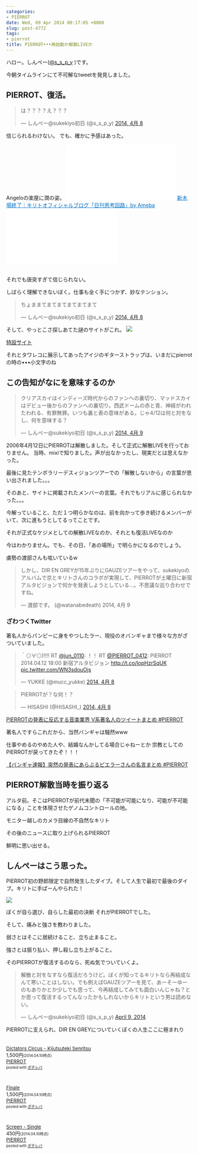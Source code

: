```yaml
---
categories:
- PIERROT
date: Wed, 09 Apr 2014 00:17:05 +0000
slug: post-4772
tags:
- pierrot
title: PIERROT•••再始動か解散LIVEか
---
```


ハロー。しんぺー(<a href="https://twitter.com/s_s_p_y" target="_blank">@s_s_p_y</a> )です。

今朝タイムラインにて不可解なtweetを発見しました。

<h2>PIERROT、復活。</h2>

<blockquote class="twitter-tweet" lang="ja"><p>は？？？？え？？？</p>&mdash; しんぺー@sukekiyo初日 (@s_s_p_y) <a href="https://twitter.com/s_s_p_y/statuses/453681754344157184">2014, 4月 8</a></blockquote>
<script async src="//platform.twitter.com/widgets.js" charset="utf-8"></script>

信じられるわけない。
でも、確かに予感はあった。

Angeloの楽屋に潤の姿。
<a href="http://ameblo.jp/kiritoofficial/entry-11525458273.html" target="_blank">![](images/entry-11525458273.html)</a><a style="color:#0070C5;" href="http://ameblo.jp/kiritoofficial/entry-11525458273.html" target="_blank">新木場終了｜キリトオフィシャルブログ「日刊思考回路」by Ameba</a>![](images/entry-11525458273.html)<br style="clear:both;" /><br>

それでも唐突すぎて信じられない。

しばらく理解できないぼく。仕事も全く手につかず、妙なテンション。
<blockquote class="twitter-tweet" lang="ja"><p>ちょままてまてまてまてまてまて</p>&mdash; しんぺー@sukekiyo初日 (@s_s_p_y) <a href="https://twitter.com/s_s_p_y/statuses/453681799151886336">2014, 4月 8</a></blockquote>
<script async src="//platform.twitter.com/widgets.js" charset="utf-8"></script>


そして、やっとこさ探しあてた謎のサイトがこれ。
![](images/slooProImg_20140409091702.png)

<A Href="http://pierrot.jpn.com" Target="_blank">特設サイト</A>


それとタワレコに展示してあったアイジのギターストラップは、いまだにpierrotの時の•••小文字のね


<h2>この告知がなにを意味するのか</h2>

<blockquote class="twitter-tweet" lang="ja"><p>クリアスカイはインディーズ時代からのファンへの裏切り、マッドスカイはデビュー後からのファンへの裏切り。西武ドームの赤と青、神経がわれたわれる、有罪無罪。いつも裏と表の意味がある。じゃ4/12は何と対をなし、何を意味する？</p>&mdash; しんぺー@sukekiyo初日 (@s_s_p_y) <a href="https://twitter.com/s_s_p_y/statuses/453896949188407296">2014, 4月 9</a></blockquote>
<script async src="//platform.twitter.com/widgets.js" charset="utf-8"></script>


2006年4月12日にPIERROTは解散しました。そして正式に解散LIVEを行っておりません。
当時、mixiで知りました。声が出なかったし、現実だとは思えなかった。

最後に見たテンポラリーデスィジョンツアーでの「解散しないから」の言葉が思い出されました。。。

そのあと、サイトに掲載されたメンバーの言葉。それでもリアルに感じられなかった。。。


今解っていること、ただ１つ明らかなのは、前を向かって歩き続けるメンバーがいて、次に進もうとしてるってことです。

それが正式なケジメとしての解散LIVEなのか、それとも復活LIVEなのか

今はわかりません。でも、その日、「あの場所」で明らかになるのでしょう。

虜勢の渡部さんも呟いているw

<blockquote class="twitter-tweet" lang="ja"><p>しかし、DIR EN GREYが15年ぶりにGAUZEツアーをやって、sukekiyoのアルバムで京とキリトさんのコラボが実現して、PIERROTが土曜日に新宿アルタビジョンで何かを発表しようとしている…。不思議な巡り合わせですね。</p>&mdash; 渡部です。 (@watanabedeath) 2014, 4月 9</blockquote>
<script async src="//platform.twitter.com/widgets.js" charset="utf-8"></script>

<h3>ざわつくTwitter</h3>

著名人からパンピーに身をやつしたラー、現役のオバンギャまで様々な方がざついていました。
<blockquote class="twitter-tweet" lang="ja"><p>｀◎∀◎)!!!! RT <a href="https://twitter.com/jun_0110">@jun_0110</a>: ！！ RT <a href="https://twitter.com/PIERROT_0412">@PIERROT_0412</a>: PIERROT &#10;&#10;2014.04.12 &#10;18:00 &#10;&#10;新宿アルタビジョン&#10; &#10;<a href="http://t.co/lopHzrSqUK">http://t.co/lopHzrSqUK</a> <a href="http://t.co/WN3sdouOjs">pic.twitter.com/WN3sdouOjs</a></p>&mdash; YUKKE (@mucc_yukke) <a href="https://twitter.com/mucc_yukke/statuses/453586216898658304">2014, 4月 8</a></blockquote>
<script async src="//platform.twitter.com/widgets.js" charset="utf-8"></script>

<blockquote class="twitter-tweet" lang="ja"><p>PIERROTが？な何！？</p>&mdash; HISASHI (@HISASHI_) <a href="https://twitter.com/HISASHI_/statuses/453555657581801472">2014, 4月 8</a></blockquote>
<script async src="//platform.twitter.com/widgets.js" charset="utf-8"></script>


<a href="http://matome.naver.jp/odai/2139697593233535101">PIERROTの発表に反応する音楽業界 V系著名人のツイートまとめ #PIERROT</a>


著名人ですらこれだから、当然バンギャは騒然www


仕事やめるのやめた人や、結婚なんかしてる場合じゃねーとか
宗教としてのPIERROTが戻ってきたぞ！！！

<a href="http://matome.naver.jp/odai/2139697522333380301">【バンギャ速報】突然の発表にあらぶるピエラーさんの名言まとめ #PIERROT</a>


<h2>PIERROT解散当時を振り返る</h2>

アルタ前。そこはPIERROTが前代未聞の「不可能が可能になり、可能が不可能になる」ことを体現させたゲノムコントロールの地。

モニター越しのカメラ目線の不自然なキリト

その後のニュースに取り上げられるPIERROT

鮮明に思い出せる。


<h2>しんぺーはこう思った。</h2>

PIERROT初の野郎限定で自然発生したダイブ。そして人生で最初で最後のダイブ。キリトに手ぱーんやられた！

![](images/slooProImg_20140409101419.jpg)

ぼくが自ら選び、自らした最初の決断
それがPIERROTでした。

そして、痛みと強さを教わりました。

弱さとはそこに居続けること、立ち止まること。

強さとは振り払い、押し殺し立ち上がること。

そのPIERROTが復活するのなら、死ぬ気でついていくよ。

<blockquote class="twitter-tweet" lang="ja"><p>解散と対をなすなら復活だろうけど。ぼくが知ってるキリトなら再結成なんて寒いことはしない。でも例えばGAUZEツアーを見て、あーそーゆーのもありかとか少しでも思って、今再結成してみても面白いんじゃね？とか思って復活するってんなったかもしれないからキリトという男は読めない。</p>&mdash; しんぺー@sukekiyo初日 (@s_s_p_y) <a href="https://twitter.com/s_s_p_y/statuses/453898365567123456">April 9, 2014</a></blockquote>
<script async src="//platform.twitter.com/widgets.js" charset="utf-8"></script>


PIERROTに支えられ、DIR EN GREYについていくぼくの人生ここに極まれり


<div class="pochireba" style="text-align:left;font-size:small;padding:20px 0;/zoom: 1;overflow: hidden;"><a href="https://itunes.apple.com/jp/album/dictators-circus-kijutsuteki/id457298391?uo=4&at=11ld5P" target="_blank" ></a><div class="pochi_info" style="text-align:left;/zoom: 1;overflow: hidden;"><div class="pochi_name"><a href="https://itunes.apple.com/jp/album/dictators-circus-kijutsuteki/id457298391?uo=4&at=11ld5P" target="_blank" >Dictators Circus - Kijutsuteki Senritsu</a></div><div class="pochi_price" style="display:inline;">1,500円</div><div class="pochi_time" style="font-size:x-small;display:inline;">(2014.04.10時点)</div><div class="pochi_seller"><a href="https://itunes.apple.com/jp/artist/pierrot/id76065141?uo=4&at=11ld5P" target="_blank" >PIERROT</a></div><div class="pochi_post" style="font-size:x-small;">posted with <a href="http://pochireba.com" rel="nofollow" target="_blank">ポチレバ</a></div></div><div class="pochireba-footer" style="clear: left"></div></div>

<div class="pochireba" style="text-align:left;font-size:small;padding:20px 0;/zoom: 1;overflow: hidden;"><a href="https://itunes.apple.com/jp/album/finale/id456884382?uo=4&at=11ld5P" target="_blank" ></a><div class="pochi_info" style="text-align:left;/zoom: 1;overflow: hidden;"><div class="pochi_name"><a href="https://itunes.apple.com/jp/album/finale/id456884382?uo=4&at=11ld5P" target="_blank" >Finale</a></div><div class="pochi_price" style="display:inline;">1,500円</div><div class="pochi_time" style="font-size:x-small;display:inline;">(2014.04.10時点)</div><div class="pochi_seller"><a href="https://itunes.apple.com/jp/artist/pierrot/id76065141?uo=4&at=11ld5P" target="_blank" >PIERROT</a></div><div class="pochi_post" style="font-size:x-small;">posted with <a href="http://pochireba.com" rel="nofollow" target="_blank">ポチレバ</a></div></div><div class="pochireba-footer" style="clear: left"></div></div>

<div class="pochireba" style="text-align:left;font-size:small;padding:20px 0;/zoom: 1;overflow: hidden;"><a href="https://itunes.apple.com/jp/album/screen-single/id457410787?uo=4&at=11ld5P" target="_blank" ></a><div class="pochi_info" style="text-align:left;/zoom: 1;overflow: hidden;"><div class="pochi_name"><a href="https://itunes.apple.com/jp/album/screen-single/id457410787?uo=4&at=11ld5P" target="_blank" >Screen - Single</a></div><div class="pochi_price" style="display:inline;">450円</div><div class="pochi_time" style="font-size:x-small;display:inline;">(2014.04.10時点)</div><div class="pochi_seller"><a href="https://itunes.apple.com/jp/artist/pierrot/id76065141?uo=4&at=11ld5P" target="_blank" >PIERROT</a></div><div class="pochi_post" style="font-size:x-small;">posted with <a href="http://pochireba.com" rel="nofollow" target="_blank">ポチレバ</a></div></div><div class="pochireba-footer" style="clear: left"></div></div>